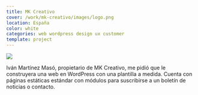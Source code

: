 ```yaml
---
title: MK Creativo
cover: /work/mk-creativo/images/logo.png
location: España
color: white
categories: web wordpress design ux customer
template: project
---
```


![](/work/mk-creativo/images/1.png)

Iván Martínez Masó, propietario de MK Creativo, me pidió que le construyera una web en WordPress con una plantilla a medida. Cuenta con páginas estáticas estándar con módulos para suscribirse a un boletín de noticias o contacto.
